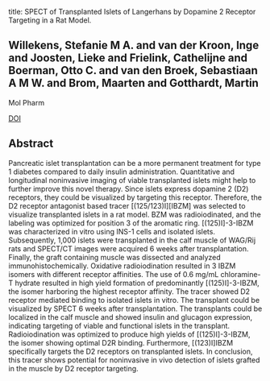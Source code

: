 title: SPECT of Transplanted Islets of Langerhans by Dopamine 2 Receptor Targeting in a Rat Model.

## Willekens, Stefanie M A. and van der Kroon, Inge and Joosten, Lieke and Frielink, Cathelijne and Boerman, Otto C. and van den Broek, Sebastiaan A M W. and Brom, Maarten and Gotthardt, Martin
Mol Pharm

<a href="https://doi.org/10.1021/acs.molpharmaceut.5b00518">DOI</a>

## Abstract
Pancreatic islet transplantation can be a more permanent treatment for type 1 diabetes compared to daily insulin administration. Quantitative and longitudinal noninvasive imaging of viable transplanted islets might help to further improve this novel therapy. Since islets express dopamine 2 (D2) receptors, they could be visualized by targeting this receptor. Therefore, the D2 receptor antagonist based tracer [(125/123)I][IBZM] was selected to visualize transplanted islets in a rat model. BZM was radioiodinated, and the labeling was optimized for position 3 of the aromatic ring. [(125)I]-3-IBZM was characterized in vitro using INS-1 cells and isolated islets. Subsequently, 1,000 islets were transplanted in the calf muscle of WAG/Rij rats and SPECT/CT images were acquired 6 weeks after transplantation. Finally, the graft containing muscle was dissected and analyzed immunohistochemically. Oxidative radioiodination resulted in 3 IBZM isomers with different receptor affinities. The use of 0.6 mg/mL chloramine-T hydrate resulted in high yield formation of predominantly [(125)I]-3-IBZM, the isomer harboring the highest receptor affinity. The tracer showed D2 receptor mediated binding to isolated islets in vitro. The transplant could be visualized by SPECT 6 weeks after transplantation. The transplants could be localized in the calf muscle and showed insulin and glucagon expression, indicating targeting of viable and functional islets in the transplant. Radioiodination was optimized to produce high yields of [(125)I]-3-IBZM, the isomer showing optimal D2R binding. Furthermore, [(123)I]IBZM specifically targets the D2 receptors on transplanted islets. In conclusion, this tracer shows potential for noninvasive in vivo detection of islets grafted in the muscle by D2 receptor targeting.

